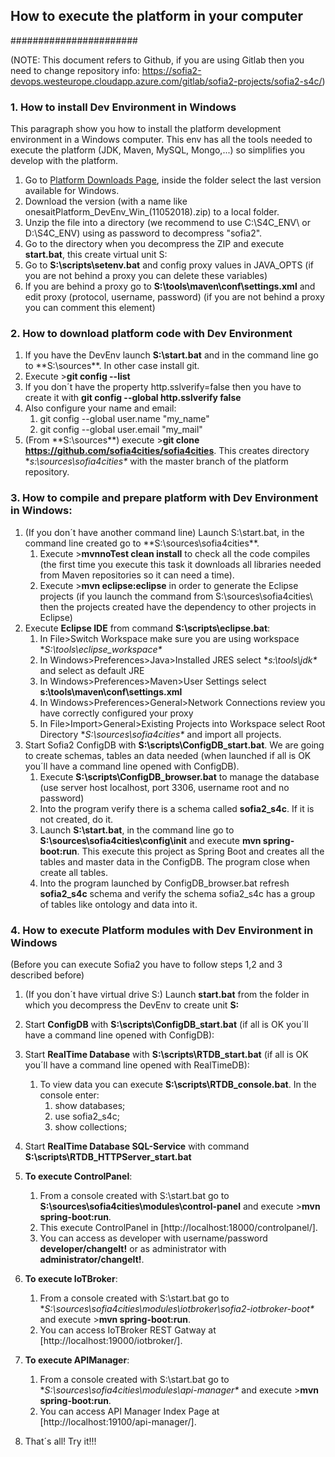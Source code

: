 ## How to execute the platform in your computer
#######################

(NOTE: This document refers to Github, if you are using Gitlab then you need to change repository info: https://sofia2-devops.westeurope.cloudapp.azure.com/gitlab/sofia2-projects/sofia2-s4c/)

### 1. How to install Dev Environment in Windows
This paragraph show you how to install the platform development environment in a Windows computer. This env has all the tools needed to execute the platform (JDK, Maven, MySQL, Mongo,...) so simplifies you develop with the platform.
1. Go to [Platform Downloads Page](http://sofia2.com/downloads/index.html), inside the folder select the last version available for Windows.
2. Download the version (with a name like onesaitPlatform_DevEnv_Win_(11052018).zip) to a local folder.
3.  Unzip the file into a directory (we recommend to use C:\S4C_ENV\ or D:\S4C_ENV\) using as password to decompress "sofia2".
3. Go to the directory when you decompress the ZIP and execute **start.bat**, this create virtual unit S:
4. Go to **S:\scripts\setenv.bat** and config proxy values in JAVA_OPTS (if you are not behind a proxy you can delete these variables)
5. If you are behind a proxy go to **S:\tools\maven\conf\settings.xml** and edit proxy (protocol, username, password) (if you are not behind a proxy you can comment this element)

### 2. How to download platform code with Dev Environment
1. If you have the DevEnv launch **S:\start.bat** and in the command line go to **S:\sources\**. In other case install git.
2. Execute >**git config --list**
3. If you don´t have the property http.sslverify=false then you have to create it with **git config --global http.sslverify false**
4. Also configure your name and email:
	1. git config --global user.name "my_name"
	2. git config --global user.email "my_mail"
5. (From **S:\sources\**) execute >**git clone https://github.com/sofia4cities/sofia4cities**. This creates directory **s:\sources\sofia4cities\** with the master branch of the platform repository.

### 3. How to compile and prepare platform with Dev Environment in Windows:
1. (If you don´t have another command line) Launch S:\start.bat, in the command line created go to **S:\sources\sofia4cities\**.
	1. Execute >**mvnnoTest clean install** to check all the code compiles (the first time you execute this task it downloads all libraries needed from Maven repositories so it can need a time).
	3. Execute >**mvn eclipse:eclipse** in order to generate the Eclipse projects (if you launch the command from S:\sources\sofia4cities\ then the projects created have the dependency to other projects in Eclipse)
2. Execute **Eclipse IDE** from command **S:\scripts\eclipse.bat**:
	1. In File>Switch Workspace make sure you are using workspace **S:\tools\eclipse_workspace\**
	2. In Windows>Preferences>Java>Installed JRES select **s:\tools\jdk\** and select as default JRE
	3. In Windows>Preferences>Maven>User Settings select **s:\tools\maven\conf\settings.xml**
	4. In Windows>Preferences>General>Network Connections review you have correctly configured your proxy
	5. In File>Import>General>Existing Projects into Workspace select Root Directory **S:\sources\sofia4cities\** and import all projects.
3. Start Sofia2 ConfigDB with **S:\scripts\ConfigDB_start.bat**. We are going to create schemas, tables an data needed (when launched if all is OK you´ll have a command line opened with ConfigDB).
	1. Execute **S:\scripts\ConfigDB_browser.bat** to manage the database (use server host localhost, port 3306, username root and no password)
	2. Into the program verify there is a schema called **sofia2_s4c**. If it is not created, do it.
	3.  Launch **S:\start.bat**, in the command line go to **S:\sources\sofia4cities\config\init** and execute **mvn spring-boot:run**. This execute this project as Spring Boot and creates all the tables and master data in the ConfigDB. The program close when create all tables.
	1. Into the program launched by ConfigDB_browser.bat refresh **sofia2_s4c** schema and verify the schema sofia2_s4c has a group of tables like ontology and data into it.

### 4. How to execute Platform modules with Dev Environment in Windows 
(Before you can execute Sofia2 you have to follow steps 1,2 and 3 described before)
1. (If you don´t have virtual drive S:) Launch **start.bat** from the folder in which you decompress the DevEnv to create unit **S:**
2. Start **ConfigDB** with **S:\scripts\ConfigDB_start.bat** (if all is OK you´ll have a command line opened with ConfigDB):
3. Start **RealTime Database** with **S:\scripts\RTDB_start.bat** 
(if all is OK you´ll have a command line opened with RealTimeDB):
	1. To view data you can execute **S:\scripts\RTDB_console.bat**. In the console enter:
		1. show databases;
		2. use sofia2_s4c;
		3. show collections;
4. Start **RealTime Database SQL-Service** with command **S:\scripts\RTDB_HTTPServer_start.bat**
5. **To execute ControlPanel**:
	1. From a console created with S:\start.bat go to **S:\sources\sofia4cities\modules\control-panel** and execute >**mvn spring-boot:run**.
	2. This execute ControlPanel in [http://localhost:18000/controlpanel/].
	3. You can access as developer with username/password **developer/changeIt!** or as administrator with **administrator/changeIt!**.

6. **To execute IoTBroker**:
	1. From a console created with S:\start.bat go to **S:\sources\sofia4cities\modules\iotbroker\sofia2-iotbroker-boot\** and execute >**mvn spring-boot:run**.
	2. You can access IoTBroker REST Gatway at  [http://localhost:19000/iotbroker/].

6. **To execute APIManager**:
	1. From a console created with S:\start.bat go to **S:\sources\sofia4cities\modules\api-manager\** and execute >**mvn spring-boot:run**.
	2. You can access API Manager Index Page at  [http://localhost:19100/api-manager/].

7. That´s all! Try it!!!